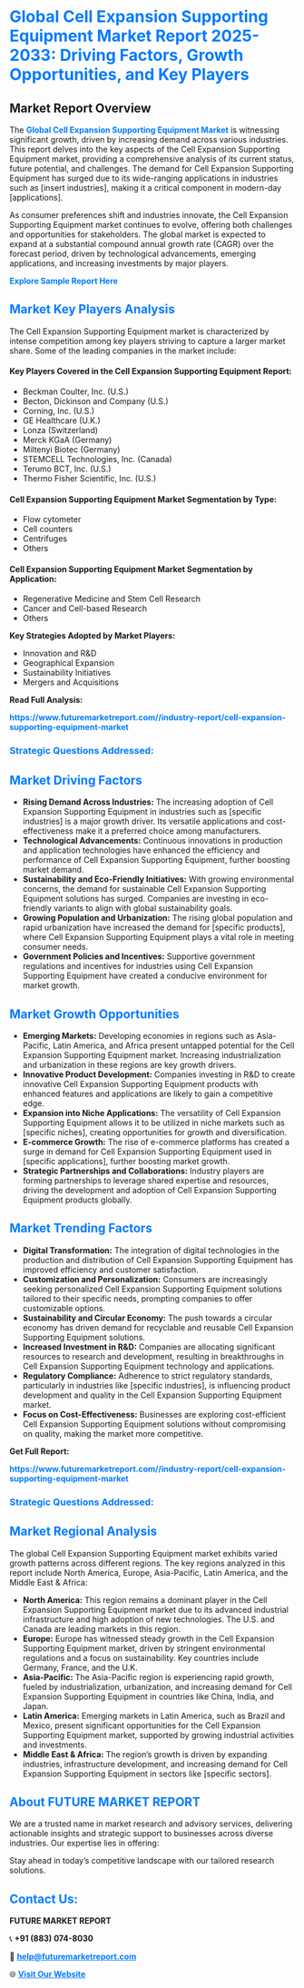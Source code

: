 <h1 style="color: #007BFF;">Global Cell Expansion Supporting Equipment Market Report 2025-2033: Driving Factors, Growth Opportunities, and Key Players</h1>

<section id="overview">
<h2>Market Report Overview</h2>
<p>The <a href="https://www.futuremarketreport.com//industry-report/cell-expansion-supporting-equipment-market" style="color: #007BFF; text-decoration: none;"><strong>Global Cell Expansion Supporting Equipment Market</strong></a> is witnessing significant growth, driven by increasing demand across various industries. This report delves into the key aspects of the Cell Expansion Supporting Equipment market, providing a comprehensive analysis of its current status, future potential, and challenges. The demand for Cell Expansion Supporting Equipment has surged due to its wide-ranging applications in industries such as [insert industries], making it a critical component in modern-day [applications].</p>
<p>As consumer preferences shift and industries innovate, the Cell Expansion Supporting Equipment market continues to evolve, offering both challenges and opportunities for stakeholders. The global market is expected to expand at a substantial compound annual growth rate (CAGR) over the forecast period, driven by technological advancements, emerging applications, and increasing investments by major players.</p>
</section>

<section id="overview">
<p><a href="https://www.futuremarketreport.com//request-sample/reportId=85048" style="color: #007BFF; text-decoration: none;"><strong>Explore Sample Report Here</strong></a></p>
</section>

<section id="key-players">
<h2 style="color: #007BFF;">Market Key Players Analysis</h2>
<p>The Cell Expansion Supporting Equipment market is characterized by intense competition among key players striving to capture a larger market share. Some of the leading companies in the market include:</p>
<h4>Key Players Covered in the Cell Expansion Supporting Equipment Report:</h4>
<ul><li>Beckman Coulter, Inc. (U.S.)</li><li>Becton, Dickinson and Company (U.S.)</li><li>Corning, Inc. (U.S.)</li><li>GE Healthcare (U.K.)</li><li>Lonza (Switzerland)</li><li>Merck KGaA (Germany)</li><li>Miltenyi Biotec (Germany)</li><li>STEMCELL Technologies, Inc. (Canada)</li><li>Terumo BCT, Inc. (U.S.)</li><li>Thermo Fisher Scientific, Inc. (U.S.)</li></ul>
<h4>Cell Expansion Supporting Equipment Market Segmentation by Type:</h4>
<ul><li>Flow cytometer</li><li>Cell counters</li><li>Centrifuges</li><li>Others</li></ul>

<h4>Cell Expansion Supporting Equipment Market Segmentation by Application:</h4>
<ul><li>Regenerative Medicine and Stem Cell Research</li><li>Cancer and Cell-based Research</li><li>Others</li></ul>
<p><strong>Key Strategies Adopted by Market Players:</strong></p>
<ul>
<li>Innovation and R&D</li>
<li>Geographical Expansion</li>
<li>Sustainability Initiatives</li>
<li>Mergers and Acquisitions</li>
</ul>
</section>

<section>
<p><strong>Read Full Analysis: </strong></p><a href="https://www.futuremarketreport.com//industry-report/cell-expansion-supporting-equipment-market" style="color: #007BFF; text-decoration: none;"><strong>https://www.futuremarketreport.com//industry-report/cell-expansion-supporting-equipment-market</strong></a>
<h3 style="color: #007BFF;">Strategic Questions Addressed:</h3>
</section>

<section id="driving-factors">
<h2 style="color: #007BFF;">Market Driving Factors</h2>
<ul>
<li><strong>Rising Demand Across Industries:</strong> The increasing adoption of Cell Expansion Supporting Equipment in industries such as [specific industries] is a major growth driver. Its versatile applications and cost-effectiveness make it a preferred choice among manufacturers.</li>
<li><strong>Technological Advancements:</strong> Continuous innovations in production and application technologies have enhanced the efficiency and performance of Cell Expansion Supporting Equipment, further boosting market demand.</li>
<li><strong>Sustainability and Eco-Friendly Initiatives:</strong> With growing environmental concerns, the demand for sustainable Cell Expansion Supporting Equipment solutions has surged. Companies are investing in eco-friendly variants to align with global sustainability goals.</li>
<li><strong>Growing Population and Urbanization:</strong> The rising global population and rapid urbanization have increased the demand for [specific products], where Cell Expansion Supporting Equipment plays a vital role in meeting consumer needs.</li>
<li><strong>Government Policies and Incentives:</strong> Supportive government regulations and incentives for industries using Cell Expansion Supporting Equipment have created a conducive environment for market growth.</li>
</ul>
</section>

<section id="growth-opportunities">
<h2 style="color: #007BFF;">Market Growth Opportunities</h2>
<ul>
<li><strong>Emerging Markets:</strong> Developing economies in regions such as Asia-Pacific, Latin America, and Africa present untapped potential for the Cell Expansion Supporting Equipment market. Increasing industrialization and urbanization in these regions are key growth drivers.</li>
<li><strong>Innovative Product Development:</strong> Companies investing in R&D to create innovative Cell Expansion Supporting Equipment products with enhanced features and applications are likely to gain a competitive edge.</li>
<li><strong>Expansion into Niche Applications:</strong> The versatility of Cell Expansion Supporting Equipment allows it to be utilized in niche markets such as [specific niches], creating opportunities for growth and diversification.</li>
<li><strong>E-commerce Growth:</strong> The rise of e-commerce platforms has created a surge in demand for Cell Expansion Supporting Equipment used in [specific applications], further boosting market growth.</li>
<li><strong>Strategic Partnerships and Collaborations:</strong> Industry players are forming partnerships to leverage shared expertise and resources, driving the development and adoption of Cell Expansion Supporting Equipment products globally.</li>
</ul>
</section>

<section id="trending-factors">
<h2 style="color: #007BFF;">Market Trending Factors</h2>
<ul>
<li><strong>Digital Transformation:</strong> The integration of digital technologies in the production and distribution of Cell Expansion Supporting Equipment has improved efficiency and customer satisfaction.</li>
<li><strong>Customization and Personalization:</strong> Consumers are increasingly seeking personalized Cell Expansion Supporting Equipment solutions tailored to their specific needs, prompting companies to offer customizable options.</li>
<li><strong>Sustainability and Circular Economy:</strong> The push towards a circular economy has driven demand for recyclable and reusable Cell Expansion Supporting Equipment solutions.</li>
<li><strong>Increased Investment in R&D:</strong> Companies are allocating significant resources to research and development, resulting in breakthroughs in Cell Expansion Supporting Equipment technology and applications.</li>
<li><strong>Regulatory Compliance:</strong> Adherence to strict regulatory standards, particularly in industries like [specific industries], is influencing product development and quality in the Cell Expansion Supporting Equipment market.</li>
<li><strong>Focus on Cost-Effectiveness:</strong> Businesses are exploring cost-efficient Cell Expansion Supporting Equipment solutions without compromising on quality, making the market more competitive.</li>
</ul>
</section>

<section>
<p><strong>Get Full Report: </strong></p><a href="https://www.futuremarketreport.com//industry-report/cell-expansion-supporting-equipment-market" style="color: #007BFF; text-decoration: none;"><strong>https://www.futuremarketreport.com//industry-report/cell-expansion-supporting-equipment-market</strong></a>
<h3 style="color: #007BFF;">Strategic Questions Addressed:</h3>
</section>


<section id="regional-analysis">
<h2 style="color: #007BFF;">Market Regional Analysis</h2>
<p>The global Cell Expansion Supporting Equipment market exhibits varied growth patterns across different regions. The key regions analyzed in this report include North America, Europe, Asia-Pacific, Latin America, and the Middle East & Africa:</p>
<ul>
<li><strong>North America:</strong> This region remains a dominant player in the Cell Expansion Supporting Equipment market due to its advanced industrial infrastructure and high adoption of new technologies. The U.S. and Canada are leading markets in this region.</li>
<li><strong>Europe:</strong> Europe has witnessed steady growth in the Cell Expansion Supporting Equipment market, driven by stringent environmental regulations and a focus on sustainability. Key countries include Germany, France, and the U.K.</li>
<li><strong>Asia-Pacific:</strong> The Asia-Pacific region is experiencing rapid growth, fueled by industrialization, urbanization, and increasing demand for Cell Expansion Supporting Equipment in countries like China, India, and Japan.</li>
<li><strong>Latin America:</strong> Emerging markets in Latin America, such as Brazil and Mexico, present significant opportunities for the Cell Expansion Supporting Equipment market, supported by growing industrial activities and investments.</li>
<li><strong>Middle East & Africa:</strong> The region’s growth is driven by expanding industries, infrastructure development, and increasing demand for Cell Expansion Supporting Equipment in sectors like [specific sectors].</li>
</ul>
</section>

<footer>
<h2 style="color: #007BFF;">About FUTURE MARKET REPORT</h2>
<p>We are a trusted name in market research and advisory services, delivering actionable insights and strategic support to businesses across diverse industries. Our expertise lies in offering:</p>

<p>Stay ahead in today’s competitive landscape with our tailored research solutions.</p>

<h2 style="color: #007BFF;">Contact Us:</h2>
<p><strong>FUTURE MARKET REPORT</strong></p>
<p>📞 <strong>+91 (883) 074-8030</strong></p>
<p>📧 <strong><a href="mailto:help@futuremarketreport.com" style="color: #007BFF;">help@futuremarketreport.com</a></strong></p>
<p>🌐 <strong><a href="https://www.futuremarketreport.com/" style="color: #007BFF;">Visit Our Website</a></strong></p>
</footer>
